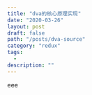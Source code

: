 ```yaml
---
title: "dva的核心原理实现"
date: "2020-03-26"
layout: post
draft: false
path: "/posts/dva-source"
category: "redux"
tags:
  - 
description: ""
---
```


eee
